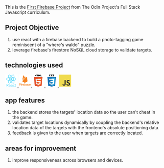 This is the [First Firebase Project](https://www.theodinproject.com/lessons/node-path-javascript-where-s-waldo-a-photo-tagging-app) from The Odin Project's Full Stack Javascript curriculum.

## Project Objective

1. use react with a firebase backend to build a photo-tagging game reminiscent of a "where's waldo" puzzle.
2. leverage firebase's firestore NoSQL cloud storage to validate targets.

## technologies used

<p align="left"> 
<a href="https://reactjs.org/" target="_blank"> <img src="https://raw.githubusercontent.com/devicons/devicon/master/icons/react/react-original-wordmark.svg" alt="react" width="40" height="40"/> </a>
<a href="https://firebase.google.com/" target="_blank"> <img src="https://raw.githubusercontent.com/devicons/devicon/master/icons/firebase/firebase-plain-wordmark.svg" alt="firebase" width="40" height="40"/> </a>
<a href="https://www.w3.org/html/" target="_blank"> <img src="https://raw.githubusercontent.com/devicons/devicon/master/icons/html5/html5-original-wordmark.svg" alt="html5" width="40" height="40"/> </a> 
<a href="https://www.w3schools.com/css/" target="_blank"> <img src="https://raw.githubusercontent.com/devicons/devicon/master/icons/css3/css3-original-wordmark.svg" alt="css3" width="40" height="40"/> </a>
<a href="https://developer.mozilla.org/en-US/docs/Web/JavaScript" target="_blank"> <img src="https://raw.githubusercontent.com/devicons/devicon/master/icons/javascript/javascript-original.svg" alt="javascript" width="40" height="40"/> </a>
</p>

## app features

1. the backend stores the targets' location data so the user can't cheat in the game.
2. validates target locations dynamically by coupling the backend's relative location data of the targets with the frontend's absolute positioning data.
3. feedback is given to the user when targets are correctly located.

## areas for improvement

1. improve responsiveness across browsers and devices.
